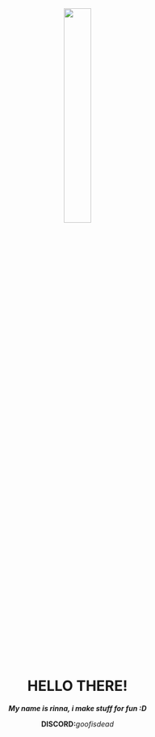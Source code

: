 <div align="center">
	<img width = "33%" src="https://github.com/user-attachments/assets/04f3b244-5c43-440e-946c-1268f9006afd">

# HELLO THERE!
***My name is rinna, i make stuff for fun :D***

**DISCORD:**_goofisdead_
</div>






